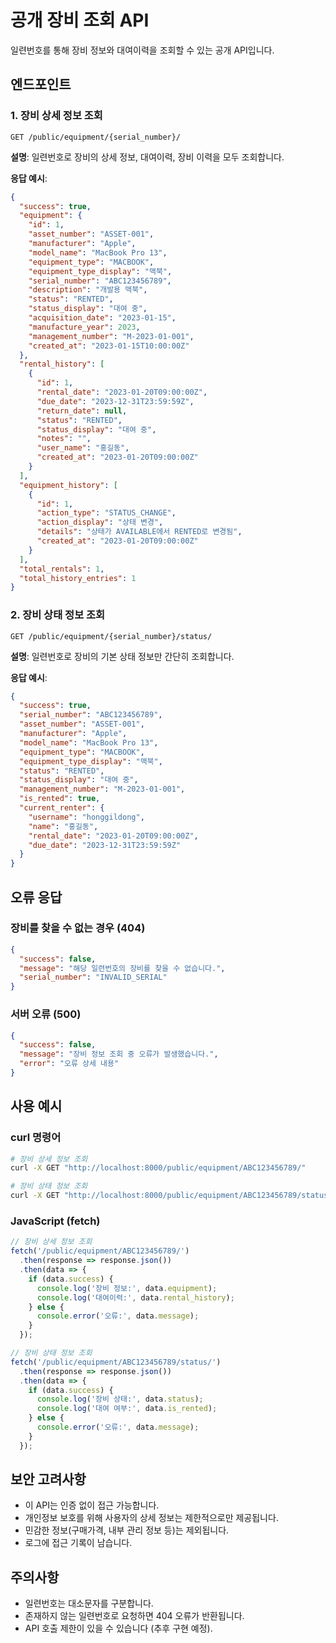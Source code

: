 # 공개 장비 조회 API

일련번호를 통해 장비 정보와 대여이력을 조회할 수 있는 공개 API입니다.

## 엔드포인트

### 1. 장비 상세 정보 조회
```
GET /public/equipment/{serial_number}/
```

**설명**: 일련번호로 장비의 상세 정보, 대여이력, 장비 이력을 모두 조회합니다.

**응답 예시**:
```json
{
  "success": true,
  "equipment": {
    "id": 1,
    "asset_number": "ASSET-001",
    "manufacturer": "Apple",
    "model_name": "MacBook Pro 13",
    "equipment_type": "MACBOOK",
    "equipment_type_display": "맥북",
    "serial_number": "ABC123456789",
    "description": "개발용 맥북",
    "status": "RENTED",
    "status_display": "대여 중",
    "acquisition_date": "2023-01-15",
    "manufacture_year": 2023,
    "management_number": "M-2023-01-001",
    "created_at": "2023-01-15T10:00:00Z"
  },
  "rental_history": [
    {
      "id": 1,
      "rental_date": "2023-01-20T09:00:00Z",
      "due_date": "2023-12-31T23:59:59Z",
      "return_date": null,
      "status": "RENTED",
      "status_display": "대여 중",
      "notes": "",
      "user_name": "홍길동",
      "created_at": "2023-01-20T09:00:00Z"
    }
  ],
  "equipment_history": [
    {
      "id": 1,
      "action_type": "STATUS_CHANGE",
      "action_display": "상태 변경",
      "details": "상태가 AVAILABLE에서 RENTED로 변경됨",
      "created_at": "2023-01-20T09:00:00Z"
    }
  ],
  "total_rentals": 1,
  "total_history_entries": 1
}
```

### 2. 장비 상태 정보 조회
```
GET /public/equipment/{serial_number}/status/
```

**설명**: 일련번호로 장비의 기본 상태 정보만 간단히 조회합니다.

**응답 예시**:
```json
{
  "success": true,
  "serial_number": "ABC123456789",
  "asset_number": "ASSET-001",
  "manufacturer": "Apple",
  "model_name": "MacBook Pro 13",
  "equipment_type": "MACBOOK",
  "equipment_type_display": "맥북",
  "status": "RENTED",
  "status_display": "대여 중",
  "management_number": "M-2023-01-001",
  "is_rented": true,
  "current_renter": {
    "username": "honggildong",
    "name": "홍길동",
    "rental_date": "2023-01-20T09:00:00Z",
    "due_date": "2023-12-31T23:59:59Z"
  }
}
```

## 오류 응답

### 장비를 찾을 수 없는 경우 (404)
```json
{
  "success": false,
  "message": "해당 일련번호의 장비를 찾을 수 없습니다.",
  "serial_number": "INVALID_SERIAL"
}
```

### 서버 오류 (500)
```json
{
  "success": false,
  "message": "장비 정보 조회 중 오류가 발생했습니다.",
  "error": "오류 상세 내용"
}
```

## 사용 예시

### curl 명령어
```bash
# 장비 상세 정보 조회
curl -X GET "http://localhost:8000/public/equipment/ABC123456789/"

# 장비 상태 정보 조회
curl -X GET "http://localhost:8000/public/equipment/ABC123456789/status/"
```

### JavaScript (fetch)
```javascript
// 장비 상세 정보 조회
fetch('/public/equipment/ABC123456789/')
  .then(response => response.json())
  .then(data => {
    if (data.success) {
      console.log('장비 정보:', data.equipment);
      console.log('대여이력:', data.rental_history);
    } else {
      console.error('오류:', data.message);
    }
  });

// 장비 상태 정보 조회
fetch('/public/equipment/ABC123456789/status/')
  .then(response => response.json())
  .then(data => {
    if (data.success) {
      console.log('장비 상태:', data.status);
      console.log('대여 여부:', data.is_rented);
    } else {
      console.error('오류:', data.message);
    }
  });
```

## 보안 고려사항

- 이 API는 인증 없이 접근 가능합니다.
- 개인정보 보호를 위해 사용자의 상세 정보는 제한적으로만 제공됩니다.
- 민감한 정보(구매가격, 내부 관리 정보 등)는 제외됩니다.
- 로그에 접근 기록이 남습니다.

## 주의사항

- 일련번호는 대소문자를 구분합니다.
- 존재하지 않는 일련번호로 요청하면 404 오류가 반환됩니다.
- API 호출 제한이 있을 수 있습니다 (추후 구현 예정).
